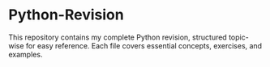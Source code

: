 # Python-Revision
This repository contains my complete Python revision, structured topic-wise for easy reference. Each file covers essential concepts, exercises, and examples.
